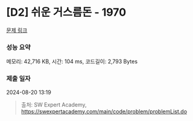 # [D2] 쉬운 거스름돈 - 1970 

[문제 링크](https://swexpertacademy.com/main/code/problem/problemDetail.do?contestProbId=AV5PsIl6AXIDFAUq) 

### 성능 요약

메모리: 42,716 KB, 시간: 104 ms, 코드길이: 2,793 Bytes

### 제출 일자

2024-08-20 13:19



> 출처: SW Expert Academy, https://swexpertacademy.com/main/code/problem/problemList.do